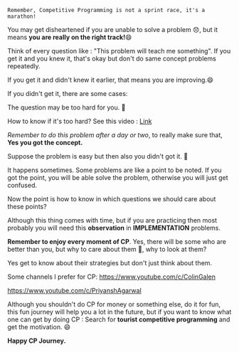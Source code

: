 `Remember, Competitive Programming is not a sprint race, it's a marathon!`

You may get disheartened if you are unable to solve a problem 😞, but it means **you are really on the right track!**😄

Think of every question like : 
"This problem will teach me something". 
If you get it and you knew it, that's okay but don't do same concept problems repeatedly.

If you get it and didn't knew it earlier, that means you are improving.😄

If you didn't get it, there are some cases:

The question may be too hard for you. 🥲

How to know if it's too hard?
See this video : 
[Link](https://www.youtube.com/watch?v=B7JQ_JX6Fs8) 

*Remember to do this problem after a day or two*, to really make sure that, **Yes you got the concept.**

Suppose the problem is easy but then also you didn't got it. 😬

It happens sometimes. Some problems are like a point to be noted. If you got the point, you will be able solve the problem, otherwise you will just get confused.

Now the point is how to know in which questions we should care about these points?

Although this thing comes with time, but if you are practicing then most probably you will need this **observation** in **IMPLEMENTATION** problems.

**Remember to enjoy every moment of CP**. Yes, there will be some who are better than you, but why to care about them 🙂, why to look at them?

Yes get to know about their strategies but don't just think about them.

Some channels I prefer for CP:
https://www.youtube.com/c/ColinGalen

https://www.youtube.com/c/PriyanshAgarwal

Although you shouldn't do CP for money or something else, do it for fun, this fun journey will help you a lot in the future, but if you want to know what one can get by doing CP : 
Search for **tourist competitive programming** and get the motivation. 😄

**Happy CP Journey.**

